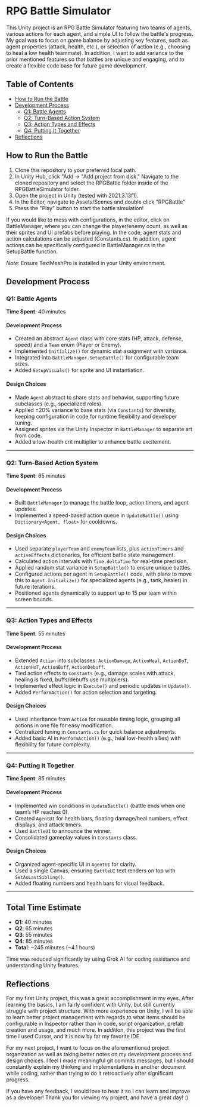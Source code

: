 # RPG Battle Simulator

This Unity project is an RPG Battle Simulator featuring two teams of agents, various actions for each agent, and simple UI to follow the battle's progress. My goal was to focus on game balance by adjusting key features, such as agent properties (attack, health, etc.), or selection of action (e.g., choosing to heal a low health teammate). In addition, I want to add variance to the prior mentioned features so that battles are unique and engaging, and to create a flexible code base for future game development.

## Table of Contents
- [How to Run the Battle](#how-to-run-the-battle)
- [Development Process](#development-process)
  - [Q1: Battle Agents](#q1-battle-agents)
  - [Q2: Turn-Based Action System](#q2-turn-based-action-system)
  - [Q3: Action Types and Effects](#q3-action-types-and-effects)
  - [Q4: Putting It Together](#q4-putting-it-together)
- [Reflections](#reflections)

## How to Run the Battle
1. Clone this repository to your preferred local path.
2. In Unity Hub, click "Add -> "Add project from disk."  Navigate to the cloned repository and select the RPGBattle folder inside of the RPGBattleSimulator folder.
3. Open the project in Unity (tested with 2021.3.13f1).
4. In the Editor, navigate to Assets/Scenes and double click "RPGBattle"
5. Press the "Play" button to start the battle simulation!

If you would like to mess with configurations, in the editor, click on BattleManager, where you can change the player/enemy count, as well as their sprites and UI prefabs before playing.
In the code, agent stats and action calculations can be adjusted (Constants.cs). In addition, agent actions can be specifically configured in BattleManager.cs in the SetupBattle function.

*Note*: Ensure TextMeshPro is installed in your Unity environment.

## Development Process

### Q1: Battle Agents
**Time Spent**: 40 minutes

#### Development Process
- Created an abstract `Agent` class with core stats (HP, attack, defense, speed) and a `Team` enum (Player or Enemy).
- Implemented `Initialize()` for dynamic stat assignment with variance.
- Integrated into `BattleManager.SetupBattle()` for configurable team sizes.
- Added `SetupVisuals()` for sprite and UI instantiation.

#### Design Choices
- Made `Agent` abstract to share stats and behavior, supporting future subclasses (e.g., specialized roles).
- Applied ±20% variance to base stats (via `Constants`) for diversity, keeping configuration in code for runtime flexibility and developer tuning.
- Assigned sprites via the Unity Inspector in `BattleManager` to separate art from code.
- Added a low-health crit multiplier to enhance battle excitement.

---

### Q2: Turn-Based Action System
**Time Spent**: 65 minutes

#### Development Process
- Built `BattleManager` to manage the battle loop, action timers, and agent updates.
- Implemented a speed-based action queue in `UpdateBattle()` using `Dictionary<Agent, float>` for cooldowns.

#### Design Choices
- Used separate `playerTeam` and `enemyTeam` lists, plus `actionTimers` and `activeEffects` dictionaries, for efficient battle state management.
- Calculated action intervals with `Time.deltaTime` for real-time precision.
- Applied random stat variance in `SetupBattle()` to ensure unique battles.
- Configured actions per agent in `SetupBattle()` code, with plans to move this to `Agent.Initialize()` for specialized agents (e.g., tank, healer) in future iterations.
- Positioned agents dynamically to support up to 15 per team within screen bounds.

---

### Q3: Action Types and Effects
**Time Spent**: 55 minutes

#### Development Process
- Extended `Action` into subclasses: `ActionDamage`, `ActionHeal`, `ActionDoT`, `ActionHoT`, `ActionBuff`, `ActionDebuff`.
- Tied action effects to `Constants` (e.g., damage scales with attack, healing is fixed, buffs/debuffs use multipliers).
- Implemented effect logic in `Execute()` and periodic updates in `Update()`.
- Added `PerformAction()` for action selection and targeting.

#### Design Choices
- Used inheritance from `Action` for reusable timing logic, grouping all actions in one file for easy modification.
- Centralized tuning in `Constants.cs` for quick balance adjustments.
- Added basic AI in `PerformAction()` (e.g., heal low-health allies) with flexibility for future complexity.

---

### Q4: Putting It Together
**Time Spent**: 85 minutes

#### Development Process
- Implemented win conditions in `UpdateBattle()` (battle ends when one team’s HP reaches 0).
- Created `AgentUI` for health bars, floating damage/heal numbers, effect displays, and attack timers.
- Used `BattleUI` to announce the winner.
- Consolidated gameplay values in `Constants` class.

#### Design Choices
- Organized agent-specific UI in `AgentUI` for clarity.
- Used a single Canvas, ensuring `BattleUI` text renders on top with `SetAsLastSibling()`.
- Added floating numbers and health bars for visual feedback.

---

## Total Time Estimate
- **Q1**: 40 minutes
- **Q2**: 65 minutes
- **Q3**: 55 minutes
- **Q4**: 85 minutes
- **Total**: ~245 minutes (~4.1 hours)

Time was reduced significantly by using Grok AI for coding assistance and understanding Unity features.

## Reflections
For my first Unity project, this was a great accomplishment in my eyes. After learning the basics, I am fairly confident with Unity, but still currently struggle with project structure. With more experience on Unity, I will be able to learn better project management with regards to what items should be configurable in Inspector rather than in code, script organization, prefab creation and usage, and much more. In addition, this project was the first time I used Cursor, and it is now by far my favorite IDE. 

For my next project, I want to focus on the aforementioned project organization as well as taking better notes on my development process and design choices. I feel I made meaningful git commits messages, but I should constantly explain my thinking and implementations in another document while coding, rather than trying to do it retroactively after significant progress.

If you have any feedback, I would love to hear it so I can learn and improve as a developer! Thank you for viewing my project, and have a great day! :)
